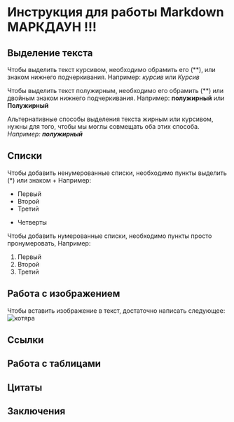 # Инструкция для работы Markdown МАРКДАУН !!!

## Выделение текста

Чтобы выделить текст курсивом, необходимо обрамить его (**), или знаком нижнего подчеркивания. Например: *курсив* или _Курсив_

Чтобы выделить текст полужирным, необходимо его обрамить (**) или двойным знаком нижнего подчеркивания.
Например: **полужирный** или __Полужирный__

Альтернативные способы выделения текста жирным или курсивом, нужны для того, чтобы мы моглы совмещать оба этих способа. _Например: **полужирный**_

## Списки

Чтобы добавить ненумерованные списки, необходимо пункты выделить (*) или знаком +  Например: 
* Первый
* Второй
* Третий

+ Четверты

Чтобы добавить нумерованные списки, необходимо пункты просто пронумеровать, Например:
1. Первый
2. Второй
3. Третий

## Работа с изображением

Чтобы вставить изображение в текст, достаточно написать следующее:
![котяра](%D1%82%D0%B8%D1%84%D1%82%D0%B5%D0%BB%D0%B8.jpg)
## Ссылки

## Работа с таблицами

## Цитаты

## Заключения
